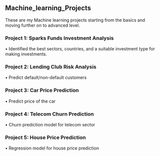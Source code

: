 ﻿## Machine_learning_Projects

These are my Machine learning projects starting from the basics and moving further on to advanced level.

### Project 1: Sparks Funds Investment Analysis

• Identified the best sectors, countries, and a suitable investment type for making investments.

### Project 2: Lending Club Risk Analysis

• Predict default/non-default customers

### Project 3: Car Price Prediction

• Predict price of the car

### Project 4: Telecom Churn Prediction

• Churn prediction model for telecom sector

### Project 5: House Price Prediction

• Regression model for house price prediction
